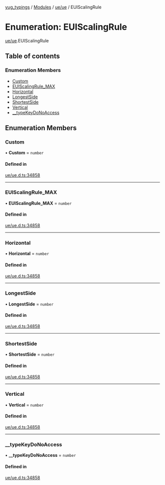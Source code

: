 [yug_typings](../README.md) / [Modules](../modules.md) / [ue/ue](../modules/ue_ue.md) / EUIScalingRule

# Enumeration: EUIScalingRule

[ue/ue](../modules/ue_ue.md).EUIScalingRule

## Table of contents

### Enumeration Members

- [Custom](ue_ue.EUIScalingRule.md#custom)
- [EUIScalingRule\_MAX](ue_ue.EUIScalingRule.md#euiscalingrule_max)
- [Horizontal](ue_ue.EUIScalingRule.md#horizontal)
- [LongestSide](ue_ue.EUIScalingRule.md#longestside)
- [ShortestSide](ue_ue.EUIScalingRule.md#shortestside)
- [Vertical](ue_ue.EUIScalingRule.md#vertical)
- [\_\_typeKeyDoNoAccess](ue_ue.EUIScalingRule.md#__typekeydonoaccess)

## Enumeration Members

### Custom

• **Custom** = `number`

#### Defined in

[ue/ue.d.ts:34858](https://github.com/YugMetaverse/yug_typings/blob/25cad34/ue/ue.d.ts#L34858)

___

### EUIScalingRule\_MAX

• **EUIScalingRule\_MAX** = `number`

#### Defined in

[ue/ue.d.ts:34858](https://github.com/YugMetaverse/yug_typings/blob/25cad34/ue/ue.d.ts#L34858)

___

### Horizontal

• **Horizontal** = `number`

#### Defined in

[ue/ue.d.ts:34858](https://github.com/YugMetaverse/yug_typings/blob/25cad34/ue/ue.d.ts#L34858)

___

### LongestSide

• **LongestSide** = `number`

#### Defined in

[ue/ue.d.ts:34858](https://github.com/YugMetaverse/yug_typings/blob/25cad34/ue/ue.d.ts#L34858)

___

### ShortestSide

• **ShortestSide** = `number`

#### Defined in

[ue/ue.d.ts:34858](https://github.com/YugMetaverse/yug_typings/blob/25cad34/ue/ue.d.ts#L34858)

___

### Vertical

• **Vertical** = `number`

#### Defined in

[ue/ue.d.ts:34858](https://github.com/YugMetaverse/yug_typings/blob/25cad34/ue/ue.d.ts#L34858)

___

### \_\_typeKeyDoNoAccess

• **\_\_typeKeyDoNoAccess** = `number`

#### Defined in

[ue/ue.d.ts:34858](https://github.com/YugMetaverse/yug_typings/blob/25cad34/ue/ue.d.ts#L34858)
